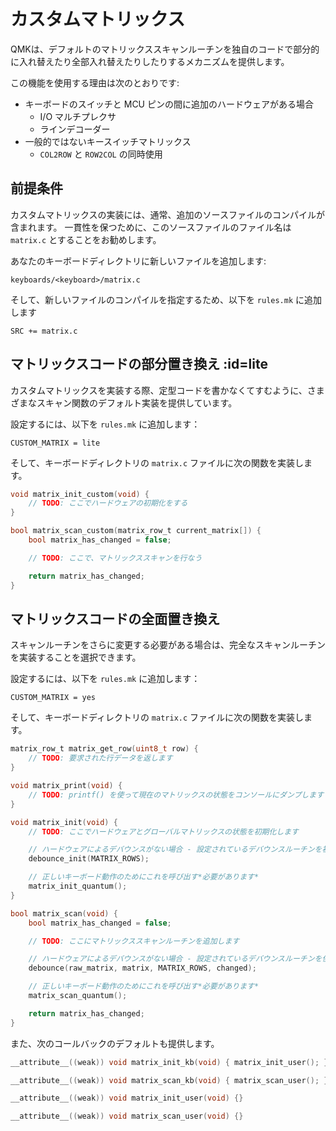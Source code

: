 # カスタムマトリックス

<!---
  grep --no-filename "^[ ]*git diff" docs/ja/*.md | sh
  original document: 0.8.46:docs/custom_matrix.md
  git diff 0.8.46 HEAD -- docs/custom_matrix.md | cat
-->

QMKは、デフォルトのマトリックススキャンルーチンを独自のコードで部分的に入れ替えたり全部入れ替えたりしたりするメカニズムを提供します。

この機能を使用する理由は次のとおりです:

* キーボードのスイッチと MCU ピンの間に追加のハードウェアがある場合
  * I/O マルチプレクサ
  * ラインデコーダー
* 一般的ではないキースイッチマトリックス
  * `COL2ROW` と `ROW2COL` の同時使用

## 前提条件

カスタムマトリックスの実装には、通常、追加のソースファイルのコンパイルが含まれます。
一貫性を保つために、このソースファイルのファイル名は `matrix.c` とすることをお勧めします。

あなたのキーボードディレクトリに新しいファイルを追加します:
```text
keyboards/<keyboard>/matrix.c
```

そして、新しいファイルのコンパイルを指定するため、以下を `rules.mk` に追加します
```make
SRC += matrix.c
```

## マトリックスコードの部分置き換え :id=lite

カスタムマトリックスを実装する際、定型コードを書かなくてすむように、さまざまなスキャン関数のデフォルト実装を提供しています。

設定するには、以下を `rules.mk` に追加します：
```make
CUSTOM_MATRIX = lite
```

そして、キーボードディレクトリの `matrix.c` ファイルに次の関数を実装します。

```c
void matrix_init_custom(void) {
    // TODO: ここでハードウェアの初期化をする
}

bool matrix_scan_custom(matrix_row_t current_matrix[]) {
    bool matrix_has_changed = false;

    // TODO: ここで、マトリックススキャンを行なう

    return matrix_has_changed;
}
```

## マトリックスコードの全面置き換え

スキャンルーチンをさらに変更する必要がある場合は、完全なスキャンルーチンを実装することを選択できます。

設定するには、以下を `rules.mk` に追加します：
```make
CUSTOM_MATRIX = yes
```

そして、キーボードディレクトリの `matrix.c` ファイルに次の関数を実装します。

```c
matrix_row_t matrix_get_row(uint8_t row) {
    // TODO: 要求された行データを返します
}

void matrix_print(void) {
    // TODO: printf() を使って現在のマトリックスの状態をコンソールにダンプします
}

void matrix_init(void) {
    // TODO: ここでハードウェアとグローバルマトリックスの状態を初期化します

    // ハードウェアによるデバウンスがない場合 - 設定されているデバウンスルーチンを初期化します
    debounce_init(MATRIX_ROWS);

    // 正しいキーボード動作のためにこれを呼び出す*必要があります*
    matrix_init_quantum();
}

bool matrix_scan(void) {
    bool matrix_has_changed = false;

    // TODO: ここにマトリックススキャンルーチンを追加します

    // ハードウェアによるデバウンスがない場合 - 設定されているデバウンスルーチンを使用します
    debounce(raw_matrix, matrix, MATRIX_ROWS, changed);

    // 正しいキーボード動作のためにこれを呼び出す*必要があります*
    matrix_scan_quantum();

    return matrix_has_changed;
}
```

また、次のコールバックのデフォルトも提供します。

```c
__attribute__((weak)) void matrix_init_kb(void) { matrix_init_user(); }

__attribute__((weak)) void matrix_scan_kb(void) { matrix_scan_user(); }

__attribute__((weak)) void matrix_init_user(void) {}

__attribute__((weak)) void matrix_scan_user(void) {}
```
